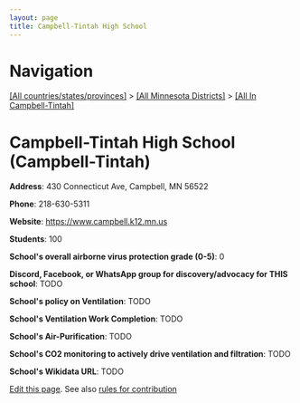 ```yaml
---
layout: page
title: Campbell-Tintah High School
---
```

# Navigation

[[All countries/states/provinces]](../../..) > [[All Minnesota Districts]](../..) > [[All In Campbell-Tintah]](..)

# Campbell-Tintah High School (Campbell-Tintah)

**Address**: 430 Connecticut Ave, Campbell, MN 56522

**Phone**: 218-630-5311

**Website**: <https://www.campbell.k12.mn.us>

**Students**: 100

**School's overall airborne virus protection grade (0-5)**: 0

**Discord, Facebook, or WhatsApp group for discovery/advocacy for THIS school**: TODO

**School's policy on Ventilation**: TODO

**School's Ventilation Work Completion**: TODO

**School's Air-Purification**: TODO

**School's CO2 monitoring to actively drive ventilation and filtration**: TODO

**School's Wikidata URL**: TODO


[Edit this page](https://github.com/ventilate-schools/MN/edit/main/./Campbell-Tintah/Campbell-Tintah_High_School.md). See also [rules for contribution](../../../contribution-rules/)